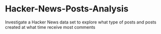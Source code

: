 # Hacker-News-Posts-Analysis
Investigate a Hacker News data set to explore what type of posts and posts created at what time receive most comments
